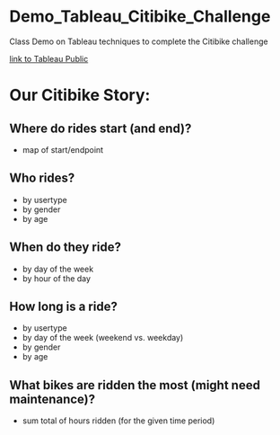 # Demo_Tableau_Citibike_Challenge
Class Demo on Tableau techniques to complete the Citibike challenge

[link to Tableau Public](https://public.tableau.com/views/UCF_Demo_Tableau_Citibike_test/TripsbyUsertype?:language=en-US&publish=yes&:display_count=n&:origin=viz_share_link)

# Our Citibike Story:

## Where do rides start (and end)?
* map of start/endpoint

## Who rides?
* by usertype
* by gender 
* by age

## When do they ride?
* by day of the week
* by hour of the day



## How long is a ride?
* by usertype
* by day of the week (weekend vs. weekday)
* by gender
* by age


## What bikes are ridden the most (might need maintenance)?
* sum total of hours ridden (for the given time period)
